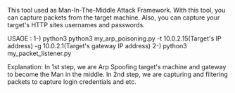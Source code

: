 This tool used as Man-In-The-Middle Attack Framework. With this tool, you can capture packets from the target machine. Also, you can capture your target's HTTP sites usernames and passwords.

USAGE : 1-) python3 python3 my_arp_poisoning.py -t 10.0.2.15(Target's IP address) -g 10.0.2.1(Target's gateway IP address)
        2-) python3 my_packet_listener.py
        
Explanation: In 1st step, we are Arp Spoofing target's machine and gateway to become the Man in the middle. In 2nd step, we are capturing and filtering packets to capture login credentials and etc.
